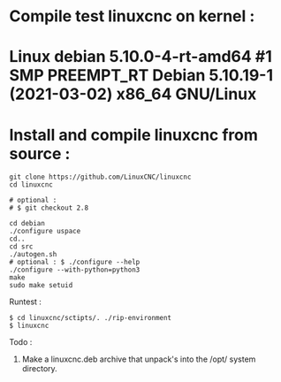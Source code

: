 
# Compile test linuxcnc on kernel :
# Linux debian 5.10.0-4-rt-amd64 #1 SMP PREEMPT_RT Debian 5.10.19-1 (2021-03-02) x86_64 GNU/Linux

# Install and compile linuxcnc from source :

	git clone https://github.com/LinuxCNC/linuxcnc
	cd linuxcnc

	# optional :
	# $ git checkout 2.8

	cd debian
	./configure uspace
	cd..
	cd src
	./autogen.sh
	# optional : $ ./configure --help
	./configure --with-python=python3
	make 
	sudo make setuid

Runtest :

	$ cd linuxcnc/sctipts/. ./rip-environment
	$ linuxcnc

Todo : 

1. Make a linuxcnc.deb archive that unpack's into the /opt/ system directory.


